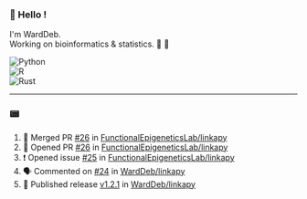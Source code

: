 ### :robot: Hello !

I'm WardDeb.  
Working on bioinformatics & statistics. 🧬 🧪  

![Python](https://img.shields.io/badge/python-3670A0?style=for-the-badge&logo=python&logoColor=ffdd54)  
![R](https://img.shields.io/badge/r-%23276DC3.svg?style=for-the-badge&logo=r&logoColor=white)  
![Rust](https://img.shields.io/badge/rust-%23000000.svg?style=for-the-badge&logo=rust&logoColor=white)  

---

### :pager:

<!--START_SECTION:activity-->
1. 🎉 Merged PR [#26](https://github.com/FunctionalEpigeneticsLab/linkapy/pull/26) in [FunctionalEpigeneticsLab/linkapy](https://github.com/FunctionalEpigeneticsLab/linkapy)
2. 💪 Opened PR [#26](https://github.com/FunctionalEpigeneticsLab/linkapy/pull/26) in [FunctionalEpigeneticsLab/linkapy](https://github.com/FunctionalEpigeneticsLab/linkapy)
3. ❗ Opened issue [#25](https://github.com/FunctionalEpigeneticsLab/linkapy/issues/25) in [FunctionalEpigeneticsLab/linkapy](https://github.com/FunctionalEpigeneticsLab/linkapy)
4. 🗣 Commented on [#24](https://github.com/WardDeb/linkapy/pull/24#issuecomment-3214240875) in [WardDeb/linkapy](https://github.com/WardDeb/linkapy)
5. 🚀 Published release [v1.2.1](https://github.com/WardDeb/linkapy/releases/tag/v1.2.1) in [WardDeb/linkapy](https://github.com/WardDeb/linkapy)
<!--END_SECTION:activity-->

